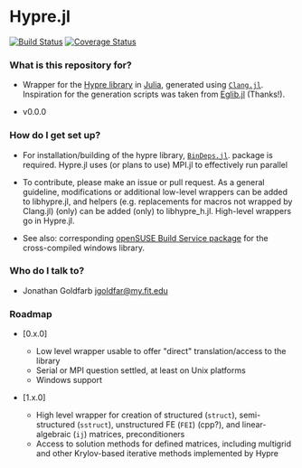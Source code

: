 Hypre.jl
=======
[![Build Status](https://travis-ci.org/jgoldfar/Hypre.jl.svg?branch=master)](https://travis-ci.org/jgoldfar/Hypre.jl)
[![Coverage Status](https://coveralls.io/repos/jgoldfar/Hypre.jl/badge.svg)](https://coveralls.io/r/jgoldfar/Hypre.jl)
### What is this repository for? ###

* Wrapper for the [Hypre library](http://acts.nersc.gov/hypre/) in [Julia](http://julialang.org/), generated using [`Clang.jl`](https://github.com/ihnorton/Clang.jl). Inspiration for the generation scripts was taken from [Eglib.jl](https://github.com/ihnorton/Eglib.jl/blob/master/util/wrap.jl) (Thanks!).

* v0.0.0

### How do I get set up? ###

* For installation/building of the hypre library, [`BinDeps.jl`](https://github.com/JuliaLang/BinDeps.jl). package is required. Hypre.jl uses (or plans to use) MPI.jl to effectively run parallel

* To contribute, please make an issue or pull request. As a general guideline, modifications or additional low-level wrappers can be added to libhypre.jl, and helpers (e.g. replacements for macros not wrapped by Clang.jl) (only) can be added (only) to libhypre_h.jl. High-level wrappers go in Hypre.jl.

* See also: corresponding [openSUSE Build Service package](https://build.opensuse.org/package/show/home:jgoldfar/mingw64-hypre) for the cross-compiled windows library.

### Who do I talk to? ###

* Jonathan Goldfarb <jgoldfar@my.fit.edu>

### Roadmap ###

- [0.x.0]
    - Low level wrapper usable to offer "direct" translation/access to the library
    - Serial or MPI question settled, at least on Unix platforms
    - Windows support

- [1.x.0]
    - High level wrapper for creation of structured (`struct`), semi-structured (`sstruct`), unstructured FE (`FEI`) (cpp?), and linear-algebraic (`ij`) matrices, preconditioners
    - Access to solution methods for defined matrices, including multigrid and other Krylov-based iterative methods implemented by Hypre
